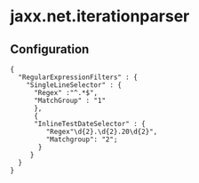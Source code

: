 # jaxx.net.iterationparser

## Configuration

```
{
  "RegularExpressionFilters" : {
    "SingleLineSelector" : {
      "Regex" :"^.*$",
      "MatchGroup" : "1"
      },
      {
      "InlineTestDateSelector" : {
         "Regex"\d{2}.\d{2}.20\d{2}",
         "Matchgroup": "2";
       }
     }
  }
}
```
